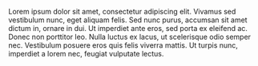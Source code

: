 Lorem ipsum dolor sit amet, consectetur adipiscing elit. Vivamus sed vestibulum
 nunc, eget aliquam felis. Sed nunc purus, accumsan sit amet dictum in, ornare in
  dui. Ut imperdiet ante eros, sed porta ex eleifend ac. Donec non porttitor leo.
   Nulla luctus ex lacus, ut scelerisque odio semper nec. Vestibulum posuere eros
    quis felis viverra mattis. Ut turpis nunc, imperdiet a lorem nec, feugiat 
    vulputate lectus.